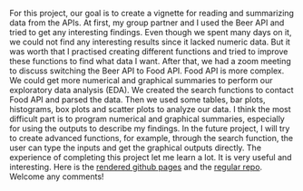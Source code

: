 For this project, our goal is to create a vignette for reading and summarizing data from the APIs. At first, my group partner and I used the Beer API and tried to get any interesting findings. Even though we spent many days on it, we could not find any interesting results since it lacked numeric data. But it was worth that I practised creating different functions and tried to improve these functions to find what data I want. After that, we had a zoom meeting to discuss switching the Beer API to Food API. Food API is more complex. We could get more numerical and graphical summaries to perform our exploratory data analysis (EDA). We created the search functions to contact Food API and parsed the data. Then we used some tables, bar plots, histograms, box plots and scatter plots to analyze our data. I think the most difficult part is to program numerical and graphical summaries, especially for using the outputs to describe my findings. In the future project, I will try to create advanced functions, for example, through the search function, the user can type the inputs and get the graphical outputs directly. The experience of completing this project let me learn a lot. It is very useful and interesting. Here is the [rendered github pages](https://nmlevin11.github.io/Project2/) and the [regular repo](https://github.com/nmlevin11/Project2). Welcome any comments!
